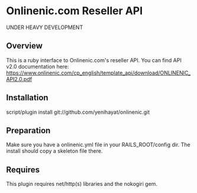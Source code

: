 Onlinenic.com Reseller API
===========================

UNDER HEAVY DEVELOPMENT

Overview
--------

This is a ruby interface to Onlinenic.com's reseller API. You can find API v2.0 documentation here:
https://www.onlinenic.com/cp_english/template_api/download/ONLINENIC_API2.0.pdf
 
Installation
------------
 
script/plugin install git://github.com/yenihayat/onlinenic.git
 
Preparation
-----------

Make sure you have a onlinenic.yml file in your RAILS_ROOT/config dir. The install should copy a skeleton file there.
 
Requires
--------
 
This plugin requires net/http(s) libraries and the nokogiri gem. 

